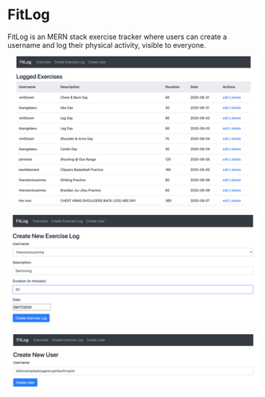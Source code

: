 # FitLog
FitLog is an MERN stack exercise tracker where users can create a username and log their physical activity, visible to everyone.

![FitLog](/images/fitlog.jpg?raw=true "Log")

![FitLog](/images/newexercise.jpg?raw=true "Log")

![FitLog](/images/newuser.jpg?raw=true "Log")
